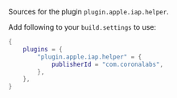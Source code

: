 Sources for the plugin `plugin.apple.iap.helper`.

Add following to your `build.settings` to use:
```lua
{
    plugins = {
        "plugin.apple.iap.helper" = {
            publisherId = "com.coronalabs",
        },
    },
}
```

